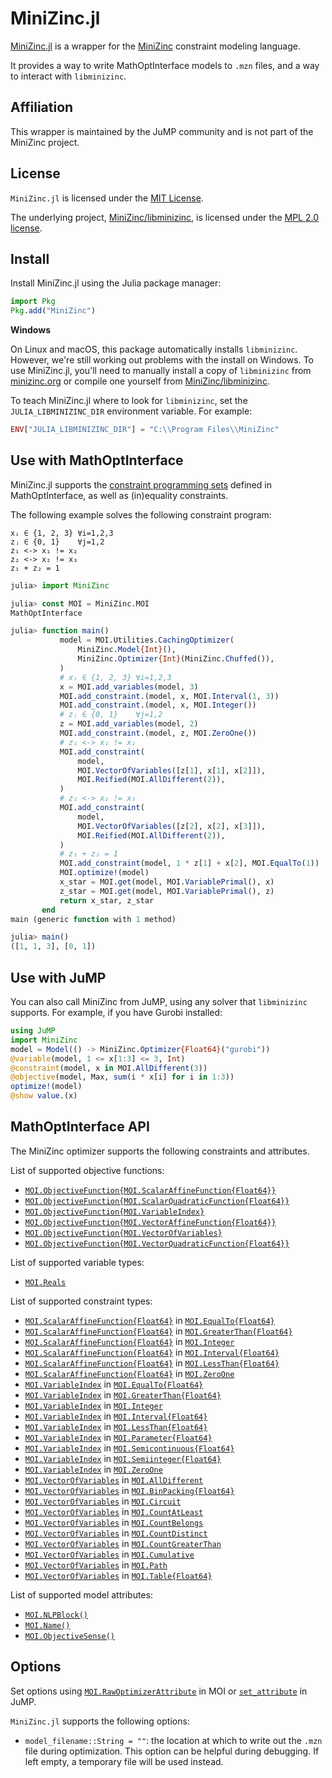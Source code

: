 # MiniZinc.jl

[MiniZinc.jl](https://github.com/jump-dev/MiniZinc.jl) is a wrapper for the
[MiniZinc](https://www.minizinc.org) constraint modeling language.

It provides a way to write MathOptInterface models to `.mzn` files, and a way to
interact with `libminizinc`.

## Affiliation

This wrapper is maintained by the JuMP community and is not part of the MiniZinc
project.

## License

`MiniZinc.jl` is licensed under the [MIT License](https://github.com/jump-dev/MiniZinc.jl/blob/master/LICENSE.md).

The underlying project, [MiniZinc/libminizinc](https://github.com/MiniZinc/libminizinc),
is licensed under the [MPL 2.0 license](https://github.com/MiniZinc/libminizinc/blob/master/LICENSE.txt).

## Install

Install MiniZinc.jl using the Julia package manager:
```julia
import Pkg
Pkg.add("MiniZinc")
```

**Windows**

On Linux and macOS, this package automatically installs `libminizinc`. However,
we're still working out problems with the install on Windows. To use
MiniZinc.jl, you'll need to manually install a copy of `libminizinc` from
[minizinc.org](https://www.minizinc.org) or compile one yourself from
[MiniZinc/libminizinc](https://github.com/MiniZinc/libminizinc).

To teach MiniZinc.jl where to look for `libminizinc`, set the
`JULIA_LIBMINIZINC_DIR` environment variable. For example:
```julia
ENV["JULIA_LIBMINIZINC_DIR"] = "C:\\Program Files\\MiniZinc"
```

## Use with MathOptInterface

MiniZinc.jl supports the [constraint programming sets](https://jump.dev/MathOptInterface.jl/stable/reference/standard_form/#Constraint-programming-sets)
defined in MathOptInterface, as well as (in)equality constraints.

The following example solves the following constraint program:
```
xᵢ ∈ {1, 2, 3} ∀i=1,2,3
zⱼ ∈ {0, 1}    ∀j=1,2
z₁ <-> x₁ != x₂
z₂ <-> x₂ != x₃
z₁ + z₂ = 1
```

```julia
julia> import MiniZinc

julia> const MOI = MiniZinc.MOI
MathOptInterface

julia> function main()
           model = MOI.Utilities.CachingOptimizer(
               MiniZinc.Model{Int}(),
               MiniZinc.Optimizer{Int}(MiniZinc.Chuffed()),
           )
           # xᵢ ∈ {1, 2, 3} ∀i=1,2,3
           x = MOI.add_variables(model, 3)
           MOI.add_constraint.(model, x, MOI.Interval(1, 3))
           MOI.add_constraint.(model, x, MOI.Integer())
           # zⱼ ∈ {0, 1}    ∀j=1,2
           z = MOI.add_variables(model, 2)
           MOI.add_constraint.(model, z, MOI.ZeroOne())
           # z₁ <-> x₁ != x₂
           MOI.add_constraint(
               model,
               MOI.VectorOfVariables([z[1], x[1], x[2]]),
               MOI.Reified(MOI.AllDifferent(2)),
           )
           # z₂ <-> x₂ != x₃
           MOI.add_constraint(
               model,
               MOI.VectorOfVariables([z[2], x[2], x[3]]),
               MOI.Reified(MOI.AllDifferent(2)),
           )
           # z₁ + z₂ = 1
           MOI.add_constraint(model, 1 * z[1] + x[2], MOI.EqualTo(1))
           MOI.optimize!(model)
           x_star = MOI.get(model, MOI.VariablePrimal(), x)
           z_star = MOI.get(model, MOI.VariablePrimal(), z)
           return x_star, z_star
       end
main (generic function with 1 method)

julia> main()
([1, 1, 3], [0, 1])
```

## Use with JuMP

You can also call MiniZinc from JuMP, using any solver that `libminizinc`
supports. For example, if you have Gurobi installed:
```julia
using JuMP
import MiniZinc
model = Model(() -> MiniZinc.Optimizer{Float64}("gurobi"))
@variable(model, 1 <= x[1:3] <= 3, Int)
@constraint(model, x in MOI.AllDifferent(3))
@objective(model, Max, sum(i * x[i] for i in 1:3))
optimize!(model)
@show value.(x)
```

## MathOptInterface API

The MiniZinc optimizer supports the following constraints and attributes.

List of supported objective functions:

 * [`MOI.ObjectiveFunction{MOI.ScalarAffineFunction{Float64}}`](@ref)
 * [`MOI.ObjectiveFunction{MOI.ScalarQuadraticFunction{Float64}}`](@ref)
 * [`MOI.ObjectiveFunction{MOI.VariableIndex}`](@ref)
 * [`MOI.ObjectiveFunction{MOI.VectorAffineFunction{Float64}}`](@ref)
 * [`MOI.ObjectiveFunction{MOI.VectorOfVariables}`](@ref)
 * [`MOI.ObjectiveFunction{MOI.VectorQuadraticFunction{Float64}}`](@ref)

List of supported variable types:

 * [`MOI.Reals`](@ref)

List of supported constraint types:

 * [`MOI.ScalarAffineFunction{Float64}`](@ref) in [`MOI.EqualTo{Float64}`](@ref)
 * [`MOI.ScalarAffineFunction{Float64}`](@ref) in [`MOI.GreaterThan{Float64}`](@ref)
 * [`MOI.ScalarAffineFunction{Float64}`](@ref) in [`MOI.Integer`](@ref)
 * [`MOI.ScalarAffineFunction{Float64}`](@ref) in [`MOI.Interval{Float64}`](@ref)
 * [`MOI.ScalarAffineFunction{Float64}`](@ref) in [`MOI.LessThan{Float64}`](@ref)
 * [`MOI.ScalarAffineFunction{Float64}`](@ref) in [`MOI.ZeroOne`](@ref)
 * [`MOI.VariableIndex`](@ref) in [`MOI.EqualTo{Float64}`](@ref)
 * [`MOI.VariableIndex`](@ref) in [`MOI.GreaterThan{Float64}`](@ref)
 * [`MOI.VariableIndex`](@ref) in [`MOI.Integer`](@ref)
 * [`MOI.VariableIndex`](@ref) in [`MOI.Interval{Float64}`](@ref)
 * [`MOI.VariableIndex`](@ref) in [`MOI.LessThan{Float64}`](@ref)
 * [`MOI.VariableIndex`](@ref) in [`MOI.Parameter{Float64}`](@ref)
 * [`MOI.VariableIndex`](@ref) in [`MOI.Semicontinuous{Float64}`](@ref)
 * [`MOI.VariableIndex`](@ref) in [`MOI.Semiinteger{Float64}`](@ref)
 * [`MOI.VariableIndex`](@ref) in [`MOI.ZeroOne`](@ref)
 * [`MOI.VectorOfVariables`](@ref) in [`MOI.AllDifferent`](@ref)
 * [`MOI.VectorOfVariables`](@ref) in [`MOI.BinPacking{Float64}`](@ref)
 * [`MOI.VectorOfVariables`](@ref) in [`MOI.Circuit`](@ref)
 * [`MOI.VectorOfVariables`](@ref) in [`MOI.CountAtLeast`](@ref)
 * [`MOI.VectorOfVariables`](@ref) in [`MOI.CountBelongs`](@ref)
 * [`MOI.VectorOfVariables`](@ref) in [`MOI.CountDistinct`](@ref)
 * [`MOI.VectorOfVariables`](@ref) in [`MOI.CountGreaterThan`](@ref)
 * [`MOI.VectorOfVariables`](@ref) in [`MOI.Cumulative`](@ref)
 * [`MOI.VectorOfVariables`](@ref) in [`MOI.Path`](@ref)
 * [`MOI.VectorOfVariables`](@ref) in [`MOI.Table{Float64}`](@ref)

List of supported model attributes:

 * [`MOI.NLPBlock()`](@ref)
 * [`MOI.Name()`](@ref)
 * [`MOI.ObjectiveSense()`](@ref)

## Options

Set options using [`MOI.RawOptimizerAttribute`](@ref) in MOI or
[`set_attribute`](@ref) in JuMP.

`MiniZinc.jl` supports the following options:

 * `model_filename::String = ""`: the location at which to write out the `.mzn`
   file during optimization. This option can be helpful during debugging. If
   left empty, a temporary file will be used instead.
